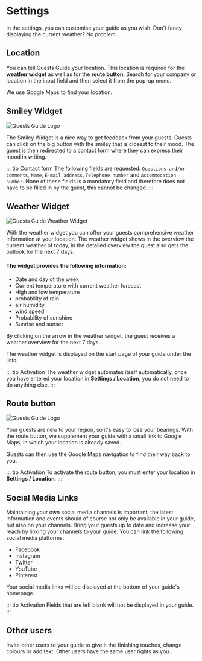 # Settings

In the settings, you can customise your guide as you wish. Don't fancy displaying the current weather? No problem.

## Location

You can tell Guests Guide your location. This location is required for the **weather widget** as well as for the **route button**. Search for your company or location in the input field and then select it from the pop-up menu.

We use Google Maps to find your location.

## Smiley Widget

![Guests Guide Logo](https://img.guestsguide.com/1480xAUTO/media/1660479086_rZOTN4jZYGdWUC4GhEs0.jpg)

The Smiley Widget is a nice way to get feedback from your guests. Guests can click on the big button with the smiley that is closest to their mood. The guest is then redirected to a contact form where they can express their mood in writing.

::: tip Contact form
The following fields are requested: `Questions and/or comments`, `Name`, `E-mail address`, `Telephone number` and `Accommodation number`. None of these fields is a mandatory field and therefore does not have to be filled in by the guest, this cannot be changed.
:::

## Weather Widget

![Guests Guide Weather Widget](https://img.guestsguide.com/1480xAUTO/media/1660476322_c8KGTnwUHwAgzEC4G4Ia.jpg)

With the weather widget you can offer your guests comprehensive weather information at your location. The weather widget shows in the overview the current weather of today, in the detailed overview the guest also gets the outlook for the next 7 days.

#### The widget provides the following information:

- Date and day of the week
- Current temperature with current weather forecast
- High and low temperature
- probability of rain
- air humidity
- wind speed
- Probability of sunshine
- Sunrise and sunset

By clicking on the arrow in the weather widget, the guest receives a weather overview for the next 7 days.

The weather widget is displayed on the start page of your guide under the lists.

::: tip Activation
The weather widget automates itself automatically, once you have entered your location in **Settings / Location**, you do not need to do anything else.
:::

## Route button

<!-- TODO Custom image for the route button -->
![Guests Guide Logo](https://img.guestsguide.com/1480xAUTO/media/1660476164_SpTwTfnjPBhlBXW7mBk5.jpg)

Your guests are new to your region, so it's easy to lose your bearings. With the route button, we supplement your guide with a small link to Google Maps, in which your location is already saved.

Guests can then use the Google Maps navigation to find their way back to you.

::: tip Activation
To activate the route button, you must enter your location in **Settings / Location**.
:::

## Social Media Links

<!-- TODO Own image for the route button -->

Maintaining your own social media channels is important, the latest information and events should of course not only be available in your guide, but also on your channels. Bring your guests up to date and increase your reach by linking your channels to your guide. You can link the following social media platforms:

- Facebook
- Instagram
- Twitter
- YouTube
- Pinterest

Your social media links will be displayed at the bottom of your guide's homepage.

::: tip Activation
Fields that are left blank will not be displayed in your guide.
:::

## Other users

Invite other users to your guide to give it the finishing touches, change colours or add text. Other users have the same user rights as you.
